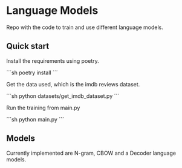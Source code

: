 # Language Models

Repo with the code to train and use different language models.

## Quick start

Install the requirements using poetry.

´´´sh
poetry install
´´´

Get the data used, which is the imdb reviews dataset.

´´´sh
python datasets/get_imdb_dataset.py
´´´

Run the training from main.py

´´´sh
python main.py
´´´

## Models

Currently implemented are N-gram, CBOW and a Decoder language models.